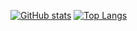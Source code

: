 [![GitHub stats](https://github-readme-stats.vercel.app/api?username=rabehx&count_private=true&show_icons=true&theme=dark)](https://github.com/anuraghazra/github-readme-stats)
[![Top Langs](https://github-readme-stats-one-bice.vercel.app/api/top-langs/?username=rabehx&layout=compact&langs_count=10&theme=dark)](https://github.com/anuraghazra/github-readme-stats)

